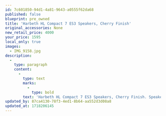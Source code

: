 ```yaml
---
id: 7c601850-94d1-4a81-9643-a0555f62da68
published: false
blueprint: pre_owned
title: 'Harbeth HL Compact 7 ES3 Speakers, Cherry Finish'
original_accessories: None
new_retail_price: 4000
your_price: 1595
local_only: true
images:
  - IMG_9158.jpg
description:
  -
    type: paragraph
    content:
      -
        type: text
        marks:
          -
            type: bold
        text: 'Harbeth HL Compact 7 ES3 Speakers, Cherry Finish. Speakers are in very good condition with a few scratches on the bottoms and one small scratch on the top of one speaker. Speakers sold as new for $4,000.00'
updated_by: 87ca4130-78f3-4ed1-8b64-aa552d3d08a8
updated_at: 1718206145
---
```

